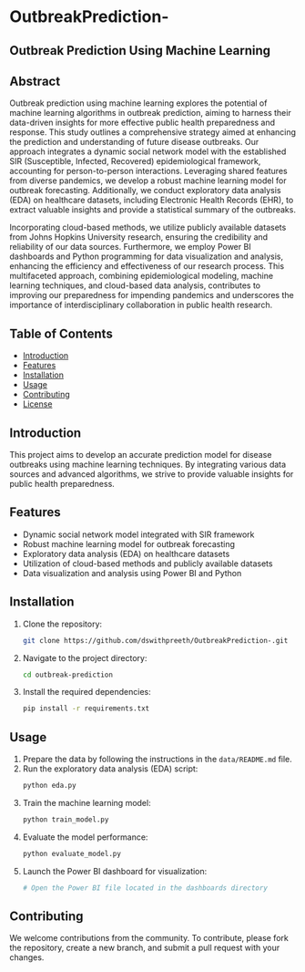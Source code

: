 # OutbreakPrediction-


## Outbreak Prediction Using Machine Learning

## Abstract
Outbreak prediction using machine learning explores the potential of machine learning algorithms in outbreak prediction, aiming to harness their data-driven insights for more effective public health preparedness and response. This study outlines a comprehensive strategy aimed at enhancing the prediction and understanding of future disease outbreaks. Our approach integrates a dynamic social network model with the established SIR (Susceptible, Infected, Recovered) epidemiological framework, accounting for person-to-person interactions. Leveraging shared features from diverse pandemics, we develop a robust machine learning model for outbreak forecasting. Additionally, we conduct exploratory data analysis (EDA) on healthcare datasets, including Electronic Health Records (EHR), to extract valuable insights and provide a statistical summary of the outbreaks.

Incorporating cloud-based methods, we utilize publicly available datasets from Johns Hopkins University research, ensuring the credibility and reliability of our data sources. Furthermore, we employ Power BI dashboards and Python programming for data visualization and analysis, enhancing the efficiency and effectiveness of our research process. This multifaceted approach, combining epidemiological modeling, machine learning techniques, and cloud-based data analysis, contributes to improving our preparedness for impending pandemics and underscores the importance of interdisciplinary collaboration in public health research.

## Table of Contents
- [Introduction](#introduction)
- [Features](#features)
- [Installation](#installation)
- [Usage](#usage)
- [Contributing](#contributing)
- [License](#license)

## Introduction
This project aims to develop an accurate prediction model for disease outbreaks using machine learning techniques. By integrating various data sources and advanced algorithms, we strive to provide valuable insights for public health preparedness.

## Features
- Dynamic social network model integrated with SIR framework
- Robust machine learning model for outbreak forecasting
- Exploratory data analysis (EDA) on healthcare datasets
- Utilization of cloud-based methods and publicly available datasets
- Data visualization and analysis using Power BI and Python

## Installation
1. Clone the repository:
   ```bash
   git clone https://github.com/dswithpreeth/OutbreakPrediction-.git
   ```
2. Navigate to the project directory:
   ```bash
   cd outbreak-prediction
   ```
3. Install the required dependencies:
   ```bash
   pip install -r requirements.txt
   ```

## Usage
1. Prepare the data by following the instructions in the `data/README.md` file.
2. Run the exploratory data analysis (EDA) script:
   ```bash
   python eda.py
   ```
3. Train the machine learning model:
   ```bash
   python train_model.py
   ```
4. Evaluate the model performance:
   ```bash
   python evaluate_model.py
   ```
5. Launch the Power BI dashboard for visualization:
   ```bash
   # Open the Power BI file located in the dashboards directory
   ```

## Contributing
We welcome contributions from the community. To contribute, please fork the repository, create a new branch, and submit a pull request with your changes.

